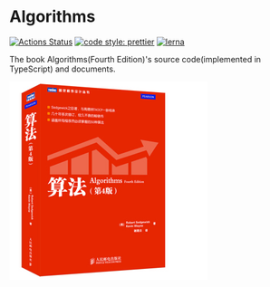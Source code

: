 # Algorithms

[![Actions Status](https://github.com/devrsi0n/Algorithms/workflows/Node%20CI/badge.svg)](https://github.com/devrsi0n/Algorithms/actions)
[![code style: prettier](https://img.shields.io/badge/code_style-prettier-ff69b4.svg?style=flat-square)](https://github.com/prettier/prettier)
[![lerna](https://img.shields.io/badge/maintained%20with-lerna-cc00ff.svg?style=flat-square)](https://lerna.js.org/)

The book Algorithms(Fourth Edition)'s source code(implemented in TypeScript) and documents.

![](./assets/cover.jpg)
